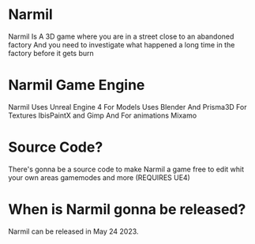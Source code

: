 # Narmil
Narmil Is A 3D game where you are in a street close to an abandoned factory
And you need to investigate what happened a long time in the factory before it gets burn
 
# Narmil Game Engine 
Narmil Uses Unreal Engine 4 
For Models Uses Blender And Prisma3D
For Textures IbisPaintX and Gimp
And For animations Mixamo

# Source Code?

There's gonna be a source code to make Narmil a game free to edit whit your own areas gamemodes and more
(REQUIRES UE4)

# When is Narmil gonna be released?

Narmil can be released in May 24 2023.



